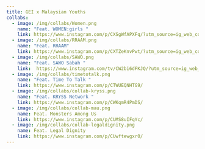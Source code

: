 ```yaml
---
title: GEI x Malaysian Youths
collabs:
  - image: /img/collabs/Women.png
    name: "Feat. WOMEN:girls "
    link: https://www.instagram.com/p/CXSgWfAPXFq/?utm_source=ig_web_copy_link
  - image: /img/collabs/RRAAM.png
    name: "Feat. RRAAM"
    link: https://www.instagram.com/p/CXTZeKnvPwt/?utm_source=ig_web_copy_link
  - image: /img/collabs/SAWO.png
    name: "Feat. SAWO Sabah "
    link:  https://www.instagram.com/tv/CW2bi6dFKJQ/?utm_source=ig_web_copy_link
  - image: /img/collabs/timetotalk.png
    name: "Feat. Time To Talk "
    link: https://www.instagram.com/p/CTWUEQNHTG9/
  - image: /img/collabs/collab-kryss.png
    name: "Feat. KRYSS Network "
    link: https://www.instagram.com/p/CWKqmR4PmDS/
  - image: /img/collabs/collab-mau.png
    name: Feat. Monsters Among Us
    link: https://www.instagram.com/p/CUMS8uIFqYc/
  - image: /img/collabs/collab-legaldignity.png
    name: Feat. Legal Dignity
    link: https://www.instagram.com/p/CUwftewgxr0/
---
```

